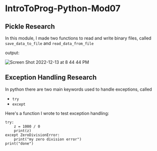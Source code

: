 # IntroToProg-Python-Mod07


## Pickle Research

In this module, I made two functions to read and write binary files, called `save_data_to_file` and `read_data_from_file`

output:

![Screen Shot 2022-12-13 at 8 44 44 PM](https://user-images.githubusercontent.com/117882847/207508051-5ff2cf83-2b0f-40f9-9b88-5619b6a6a9dd.png)

## Exception Handling Research
In python there are two main keywords used to handle exceptions, called
- `try`
- `except`

Here's a function I wrote to test exception handling:
```
try:
    z = 1000 / 0
    print(z)
except ZeroDivisionError:
    print("my zero division error")
print("done")
```


